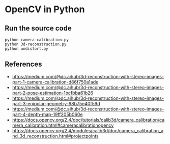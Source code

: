 # OpenCV in Python

## Run the source code
```
python camera-calibration.py
python 3d-reconstruction.py
python undistort.py
```

## References
* https://medium.com/@dc.aihub/3d-reconstruction-with-stereo-images-part-1-camera-calibration-d86f750a1ade
* https://medium.com/@dc.aihub/3d-reconstruction-with-stereo-images-part-2-pose-estimation-1bcfbba61b26
* https://medium.com/@dc.aihub/3d-reconstruction-with-stereo-images-part-3-epipolar-geometry-98b75e40f59d
* https://medium.com/@dc.aihub/3d-reconstruction-with-stereo-images-part-4-depth-map-19ff205b060e
* https://docs.opencv.org/2.4/doc/tutorials/calib3d/camera_calibration/camera_calibration.html#cameracalibrationopencv
* https://docs.opencv.org/2.4/modules/calib3d/doc/camera_calibration_and_3d_reconstruction.html#projectpoints







